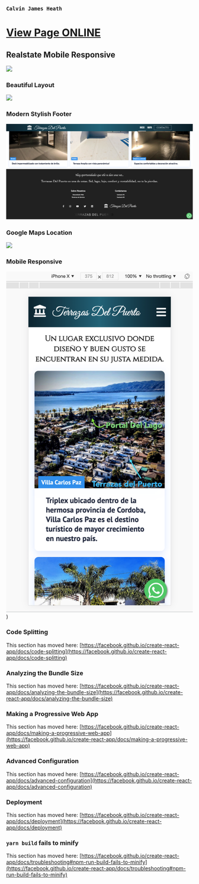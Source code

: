 ### `Calvin James Heath`

# [View Page ONLINE](https://terrazasdelpuerto.netlify.app/)
## Realstate Mobile Responsive

![](https://github.com/CalvinJamesHeath/Website-For-Complex/blob/main/src/components/images/Screen%20Shot%202021-07-14%20at%207.21.42%20PM.png?raw=true)
### Beautiful Layout
![](https://github.com/CalvinJamesHeath/Website-For-Complex/blob/main/src/components/images/Screen%20Shot%202021-07-14%20at%207.22.30%20PM.png)

### Modern Stylish Footer
![](https://github.com/CalvinJamesHeath/Website-For-Complex/blob/main/src/components/images/Screen%20Shot%202021-07-14%20at%207.22.40%20PM.png?raw=true)
### Google Maps Location
![](https://github.com/CalvinJamesHeath/Website-For-Complex/blob/main/src/components/images/Screen%20Shot%202021-07-14%20at%207.22.52%20PM.png?raw=true)
### Mobile Responsive
![](https://github.com/CalvinJamesHeath/Website-For-Complex/blob/main/src/components/images/Screen%20Shot%202021-07-14%20at%207.23.15%20PM.png?raw=true)
)

### Code Splitting

This section has moved here: [https://facebook.github.io/create-react-app/docs/code-splitting](https://facebook.github.io/create-react-app/docs/code-splitting)

### Analyzing the Bundle Size

This section has moved here: [https://facebook.github.io/create-react-app/docs/analyzing-the-bundle-size](https://facebook.github.io/create-react-app/docs/analyzing-the-bundle-size)

### Making a Progressive Web App

This section has moved here: [https://facebook.github.io/create-react-app/docs/making-a-progressive-web-app](https://facebook.github.io/create-react-app/docs/making-a-progressive-web-app)

### Advanced Configuration

This section has moved here: [https://facebook.github.io/create-react-app/docs/advanced-configuration](https://facebook.github.io/create-react-app/docs/advanced-configuration)

### Deployment

This section has moved here: [https://facebook.github.io/create-react-app/docs/deployment](https://facebook.github.io/create-react-app/docs/deployment)

### `yarn build` fails to minify

This section has moved here: [https://facebook.github.io/create-react-app/docs/troubleshooting#npm-run-build-fails-to-minify](https://facebook.github.io/create-react-app/docs/troubleshooting#npm-run-build-fails-to-minify)
